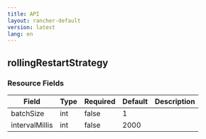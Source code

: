 ```yaml
---
title: API
layout: rancher-default
version: latest
lang: en
---
```


## rollingRestartStrategy





### Resource Fields

Field | Type | Required | Default | Description
---|---|---|---|---
batchSize | int | false | 1 | 
intervalMillis | int | false | 2000 | 

